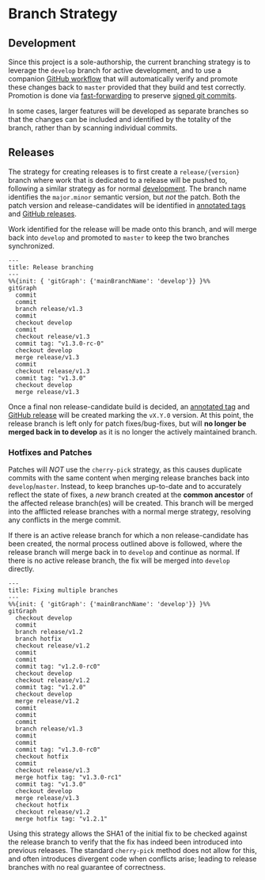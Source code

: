 # Branch Strategy

## Development

Since this project is a sole-authorship, the current branching strategy is to
leverage the `develop` branch for active development, and to use a companion
[GitHub workflow] that will automatically verify and promote these changes back
to `master` provided that they build and test correctly. Promotion is done
via [fast-forwarding] to preserve [signed git commits].

In some cases, larger features will be developed as separate branches so that
the changes can be included and identified by the totality of the branch, rather
than by scanning individual commits.

[signed git commits]: https://git-scm.com/book/en/v2/Git-Tools-Signing-Your-Work
[Github workflow]: https://github.com/bitwizeshift/alloy-rs/actions/workflows/deploy-master.yaml
[fast-forwarding]: https://git-scm.com/book/en/v2/Git-Branching-Basic-Branching-and-Merging

## Releases

The strategy for creating releases is to first create a `release/{version}`
branch where work that is dedicated to a release will be pushed to, following
a similar strategy as for normal [development](#development). The branch name
identifies the `major.minor` semantic version, but _not_ the patch. Both the
patch version and release-candidates will be identified in [annotated tags] and
[GitHub releases].

[annotated tags]: https://git-scm.com/book/en/v2/Git-Basics-Tagging
[GitHub releases]: https://github.com/bitwizeshift/alloy-rs/releases

Work identified for the release will be made onto this branch, and will merge
back into `develop` and promoted to `master` to keep the two branches
synchronized.

```mermaid
---
title: Release branching
---
%%{init: { 'gitGraph': {'mainBranchName': 'develop'}} }%%
gitGraph
  commit
  commit
  branch release/v1.3
  commit
  checkout develop
  commit
  checkout release/v1.3
  commit tag: "v1.3.0-rc-0"
  checkout develop
  merge release/v1.3
  commit
  checkout release/v1.3
  commit tag: "v1.3.0"
  checkout develop
  merge release/v1.3
```

Once a final non release-candidate build is decided, an [annotated tag] and
[GitHub release] will be created marking the `vX.Y.0` version. At this point,
the release branch is left only for patch fixes/bug-fixes, but will **no longer
be merged back in to develop** as it is no longer the actively maintained branch.

[annotated tag]: https://git-scm.com/book/en/v2/Git-Basics-Tagging
[GitHub release]: https://github.com/bitwizeshift/alloy-rs/releases

### Hotfixes and Patches

Patches will _NOT_ use the `cherry-pick` strategy, as this causes duplicate
commits with the same content when merging release branches back into
`develop`/`master`. Instead, to keep branches up-to-date and to accurately
reflect the state of fixes, a _new_ branch created at the **common ancestor**
of the affected release branch(es) will be created. This branch will be merged
into the afflicted release branches with a normal merge strategy, resolving any
conflicts in the merge commit.

If there is an active release branch for which a non release-candidate has been
created, the normal process outlined above is followed, where the release branch
will merge back in to `develop` and continue as normal. If there is no active
release branch, the fix will be merged into `develop` directly.

```mermaid
---
title: Fixing multiple branches
---
%%{init: { 'gitGraph': {'mainBranchName': 'develop'}} }%%
gitGraph
  checkout develop
  commit
  branch release/v1.2
  branch hotfix
  checkout release/v1.2
  commit
  commit
  commit tag: "v1.2.0-rc0"
  checkout develop
  checkout release/v1.2
  commit tag: "v1.2.0"
  checkout develop
  merge release/v1.2
  commit
  commit
  commit
  branch release/v1.3
  commit
  commit
  commit tag: "v1.3.0-rc0"
  checkout hotfix
  commit
  checkout release/v1.3
  merge hotfix tag: "v1.3.0-rc1"
  commit tag: "v1.3.0"
  checkout develop
  merge release/v1.3
  checkout hotfix
  checkout release/v1.2
  merge hotfix tag: "v1.2.1"
```

Using this strategy allows the SHA1 of the initial fix to be checked against the
release branch to verify that the fix has indeed been introduced into previous
releases. The standard `cherry-pick` method does not allow for this, and often
introduces divergent code when conflicts arise; leading to release branches with
no real guarantee of correctness.
